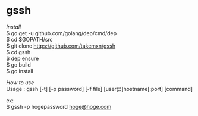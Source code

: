 # gssh  
*Install*  
$ go get -u github.com/golang/dep/cmd/dep  
$ cd $GOPATH/src  
$ git clone https://github.com/takemxn/gssh  
$ cd gssh  
$ dep ensure  
$ go build  
$ go install  

*How to use*  
Usage : gssh [-t] [-p password] [-f file] [user@]hostname[:port] [command]  

ex:  
$ gssh -p hogepassword hoge@hoge.com  
